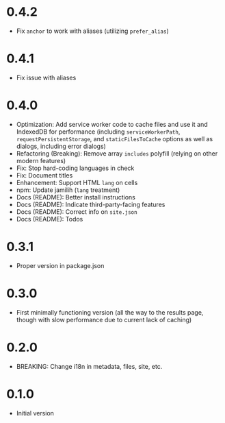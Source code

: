# 0.4.2

-   Fix `anchor` to work with aliases (utilizing `prefer_alias`)

# 0.4.1

-   Fix issue with aliases

# 0.4.0

-   Optimization: Add service worker code to cache files and use it and
    IndexedDB for performance (including `serviceWorkerPath`,
    `requestPersistentStorage`, and `staticFilesToCache` options
    as well as dialogs, including error dialogs)
-   Refactoring (Breaking): Remove array `includes` polyfill
    (relying on other modern features)
-   Fix: Stop hard-coding languages in check
-   Fix: Document titles
-   Enhancement: Support HTML `lang` on cells
-   npm: Update jamilih (`lang` treatment)
-   Docs (README): Better install instructions
-   Docs (README): Indicate third-party-facing features
-   Docs (README): Correct info on `site.json`
-   Docs (README): Todos

# 0.3.1

-   Proper version in package.json

# 0.3.0

-   First minimally functioning version (all the way to the results
    page, though with slow performance due to current lack of caching)

# 0.2.0

-   BREAKING: Change i18n in metadata, files, site, etc.

# 0.1.0

-   Initial version

